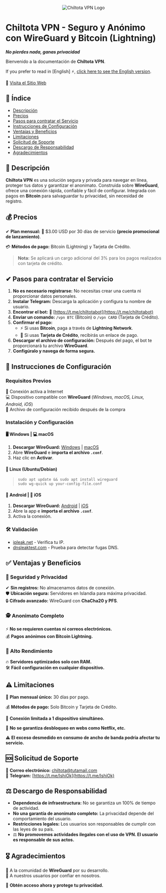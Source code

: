 <p align="center">
  <img src="https://vpn.chiltota.xyz/images/logo_vpn_redondo_small.png" alt="Chiltota VPN Logo" />
</p>

# Chiltota VPN - Seguro y Anónimo con WireGuard y Bitcoin (Lightning)

**_No pierdes nada, ganas privacidad_**

Bienvenido a la documentación de **Chiltota VPN**.

If you prefer to read in [English] ⚡, [click here to see the English version](README.md).

🔗 [Visita el Sitio Web](https://www.vpn.chiltota.xyz)

## 📌 Índice

- [Descripción](#-descripción)
- [Precios](#-precios)
- [Pasos para contratar el Servicio](#-pasos-para-contratar-el-servicio)
- [Instrucciones de Configuración](#-instrucciones-de-configuración)
- [Ventajas y Beneficios](#-ventajas-y-beneficios)
- [Limitaciones](#-limitaciones)
- [Solicitud de Soporte](#-solicitud-de-soporte)
- [Descargo de Responsabilidad](#-descargo-de-responsabilidad)
- [Agradecimientos](#-agradecimientos)

## 🔐 Descripción

**Chiltota VPN** es una solución segura y privada para navegar en línea, proteger tus datos y garantizar el anonimato. Construida sobre **WireGuard**, ofrece una conexión rápida, confiable y fácil de configurar. Integrada con pagos en **Bitcoin** para salvaguardar tu privacidad, sin necesidad de registro.

## 💰 Precios

✔ **Plan mensual:** 💸 $3.00 USD por 30 días de servicio **(precio promocional de lanzamiento)**.

💳 **Métodos de pago:** Bitcoin (Lightning) y Tarjeta de Crédito.

> **Nota:** Se aplicará un cargo adicional del 3% para los pagos realizados con tarjeta de crédito.

## ✔ Pasos para contratar el Servicio

1. **No es necesario registrarse:** No necesitas crear una cuenta ni proporcionar datos personales.
2. **Instalar Telegram:** Descarga la aplicación y configura tu nombre de usuario.
3. **Encontrar el bot:** 🤖 [https://t.me/chiltotabot](https://t.me/chiltotabot)
4. **Enviar un comando:** `/vpn BTC` (Bitcoin) o `/vpn CARD` (Tarjeta de Crédito).
5. **Confirmar el pago:**
   - ⚡ Si usas **Bitcoin**, paga a través de **Lightning Network**.
   - 🏦 Si usas **Tarjeta de Crédito**, recibirás un enlace de pago.
6. **Descargar el archivo de configuración:** Después del pago, el bot te proporcionará tu archivo **WireGuard**.
7. **Configúralo y navega de forma segura.**

## 📖 Instrucciones de Configuración

### **Requisitos Previos**

📶 Conexión activa a Internet  
💻 Dispositivo compatible con **WireGuard** (*Windows, macOS, Linux, Android, iOS*)  
📑 Archivo de configuración recibido después de la compra  

### **Instalación y Configuración**

#### **🖥 Windows | 💻 macOS**
1. **Descargar WireGuard:** [Windows](https://www.wireguard.com/install/) | [macOS](https://www.wireguard.com/install/)
2. Abre **WireGuard** e **importa el archivo `.conf`**.
3. Haz clic en **Activar**.

#### **🐧 Linux (Ubuntu/Debian)**  
> `sudo apt update && sudo apt install wireguard`  
> `sudo wg-quick up your-config-file.conf`

#### **📱 Android | 🍏 iOS**
1. **Descargar WireGuard:** [Android](https://play.google.com/store/apps/details?id=com.wireguard.android) | [iOS](https://apps.apple.com/app/wireguard/id1441195209)
2. Abre la app e **importa el archivo `.conf`**.
3. Activa la conexión.

### **🛠 Validación**
- [ipleak.net](https://ipleak.net) - Verifica tu IP.
- [dnsleaktest.com](https://www.dnsleaktest.com/) - Prueba para detectar fugas DNS.

## ✅ Ventajas y Beneficios

### **🔐 Seguridad y Privacidad**
✔ **Sin registros:** No almacenamos datos de conexión.  
🛡 **Ubicación segura:** Servidores en Islandia para máxima privacidad.  
🔒 **Cifrado avanzado:** WireGuard con **ChaCha20 y PFS**.  

### **🕵️ Anonimato Completo**
⚡ **No se requieren cuentas ni correos electrónicos.**  
💰 **Pagos anónimos con Bitcoin Lightning.**  

### **🚀 Alto Rendimiento**
🔥 **Servidores optimizados solo con RAM.**  
🛠 **Fácil configuración en cualquier dispositivo.**  

## ⚠ Limitaciones

📆 **Plan mensual único:** 30 días por pago.  

💰 **Métodos de pago:** Solo Bitcoin y Tarjeta de Crédito.  

📶 **Conexión limitada a 1 dispositivo simultáneo.**  

🚫 **No se garantiza desbloqueo en webs como Netflix, etc.**  

⚠️ **El exceso desmedido en consumo de ancho de banda podría afectar tu servicio.**  


## 🆘 Solicitud de Soporte

📧 **Correo electrónico:** [chiltota@tutamail.com](mailto:chiltota@tutamail.com)  
💬 **Telegram:** [https://t.me/IshiOk](https://t.me/IshiOk)  

## ⚖ Descargo de Responsabilidad

- **Dependencia de infraestructura:** No se garantiza un 100% de tiempo de actividad.
- **No una garantía de anonimato completo:** La privacidad depende del comportamiento del usuario.
- **Restricciones legales:** Los usuarios son responsables de cumplir con las leyes de su país.
- ⚖️ **No promovemos actividades ilegales con el uso de VPN. El usuario es responsable de sus actos.** 

## 🎖 Agradecimientos

🌟 A la comunidad de **WireGuard** por su desarrollo.  
🙏 A nuestros usuarios por confiar en nosotros.  

🚀 **Obtén acceso ahora y protege tu privacidad.**
